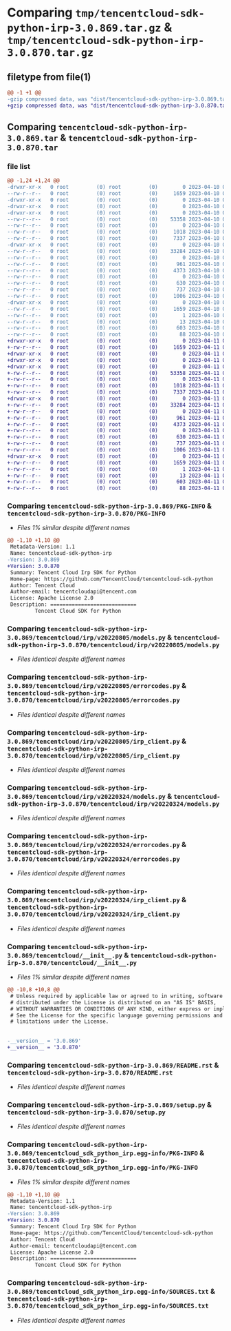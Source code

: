# Comparing `tmp/tencentcloud-sdk-python-irp-3.0.869.tar.gz` & `tmp/tencentcloud-sdk-python-irp-3.0.870.tar.gz`

## filetype from file(1)

```diff
@@ -1 +1 @@
-gzip compressed data, was "dist/tencentcloud-sdk-python-irp-3.0.869.tar", last modified: Mon Apr 10 03:08:10 2023, max compression
+gzip compressed data, was "dist/tencentcloud-sdk-python-irp-3.0.870.tar", last modified: Tue Apr 11 03:41:41 2023, max compression
```

## Comparing `tencentcloud-sdk-python-irp-3.0.869.tar` & `tencentcloud-sdk-python-irp-3.0.870.tar`

### file list

```diff
@@ -1,24 +1,24 @@
-drwxr-xr-x   0 root         (0) root         (0)        0 2023-04-10 03:08:10.000000 tencentcloud-sdk-python-irp-3.0.869/
--rw-r--r--   0 root         (0) root         (0)     1659 2023-04-10 03:08:10.000000 tencentcloud-sdk-python-irp-3.0.869/PKG-INFO
-drwxr-xr-x   0 root         (0) root         (0)        0 2023-04-10 03:08:10.000000 tencentcloud-sdk-python-irp-3.0.869/tencentcloud/
-drwxr-xr-x   0 root         (0) root         (0)        0 2023-04-10 03:08:10.000000 tencentcloud-sdk-python-irp-3.0.869/tencentcloud/irp/
-drwxr-xr-x   0 root         (0) root         (0)        0 2023-04-10 03:08:10.000000 tencentcloud-sdk-python-irp-3.0.869/tencentcloud/irp/v20220805/
--rw-r--r--   0 root         (0) root         (0)    53358 2023-04-10 03:08:10.000000 tencentcloud-sdk-python-irp-3.0.869/tencentcloud/irp/v20220805/models.py
--rw-r--r--   0 root         (0) root         (0)        0 2023-04-10 03:08:10.000000 tencentcloud-sdk-python-irp-3.0.869/tencentcloud/irp/v20220805/__init__.py
--rw-r--r--   0 root         (0) root         (0)     1018 2023-04-10 03:08:10.000000 tencentcloud-sdk-python-irp-3.0.869/tencentcloud/irp/v20220805/errorcodes.py
--rw-r--r--   0 root         (0) root         (0)     7337 2023-04-10 03:08:10.000000 tencentcloud-sdk-python-irp-3.0.869/tencentcloud/irp/v20220805/irp_client.py
-drwxr-xr-x   0 root         (0) root         (0)        0 2023-04-10 03:08:10.000000 tencentcloud-sdk-python-irp-3.0.869/tencentcloud/irp/v20220324/
--rw-r--r--   0 root         (0) root         (0)    33284 2023-04-10 03:08:10.000000 tencentcloud-sdk-python-irp-3.0.869/tencentcloud/irp/v20220324/models.py
--rw-r--r--   0 root         (0) root         (0)        0 2023-04-10 03:08:10.000000 tencentcloud-sdk-python-irp-3.0.869/tencentcloud/irp/v20220324/__init__.py
--rw-r--r--   0 root         (0) root         (0)      961 2023-04-10 03:08:10.000000 tencentcloud-sdk-python-irp-3.0.869/tencentcloud/irp/v20220324/errorcodes.py
--rw-r--r--   0 root         (0) root         (0)     4373 2023-04-10 03:08:10.000000 tencentcloud-sdk-python-irp-3.0.869/tencentcloud/irp/v20220324/irp_client.py
--rw-r--r--   0 root         (0) root         (0)        0 2023-04-10 03:08:10.000000 tencentcloud-sdk-python-irp-3.0.869/tencentcloud/irp/__init__.py
--rw-r--r--   0 root         (0) root         (0)      630 2023-04-10 03:08:10.000000 tencentcloud-sdk-python-irp-3.0.869/tencentcloud/__init__.py
--rw-r--r--   0 root         (0) root         (0)      737 2023-04-10 03:08:10.000000 tencentcloud-sdk-python-irp-3.0.869/README.rst
--rw-r--r--   0 root         (0) root         (0)     1006 2023-04-10 03:08:10.000000 tencentcloud-sdk-python-irp-3.0.869/setup.py
-drwxr-xr-x   0 root         (0) root         (0)        0 2023-04-10 03:08:10.000000 tencentcloud-sdk-python-irp-3.0.869/tencentcloud_sdk_python_irp.egg-info/
--rw-r--r--   0 root         (0) root         (0)     1659 2023-04-10 03:08:10.000000 tencentcloud-sdk-python-irp-3.0.869/tencentcloud_sdk_python_irp.egg-info/PKG-INFO
--rw-r--r--   0 root         (0) root         (0)        1 2023-04-10 03:08:10.000000 tencentcloud-sdk-python-irp-3.0.869/tencentcloud_sdk_python_irp.egg-info/dependency_links.txt
--rw-r--r--   0 root         (0) root         (0)       13 2023-04-10 03:08:10.000000 tencentcloud-sdk-python-irp-3.0.869/tencentcloud_sdk_python_irp.egg-info/top_level.txt
--rw-r--r--   0 root         (0) root         (0)      603 2023-04-10 03:08:10.000000 tencentcloud-sdk-python-irp-3.0.869/tencentcloud_sdk_python_irp.egg-info/SOURCES.txt
--rw-r--r--   0 root         (0) root         (0)       88 2023-04-10 03:08:10.000000 tencentcloud-sdk-python-irp-3.0.869/setup.cfg
+drwxr-xr-x   0 root         (0) root         (0)        0 2023-04-11 03:41:41.000000 tencentcloud-sdk-python-irp-3.0.870/
+-rw-r--r--   0 root         (0) root         (0)     1659 2023-04-11 03:41:41.000000 tencentcloud-sdk-python-irp-3.0.870/PKG-INFO
+drwxr-xr-x   0 root         (0) root         (0)        0 2023-04-11 03:41:41.000000 tencentcloud-sdk-python-irp-3.0.870/tencentcloud/
+drwxr-xr-x   0 root         (0) root         (0)        0 2023-04-11 03:41:41.000000 tencentcloud-sdk-python-irp-3.0.870/tencentcloud/irp/
+drwxr-xr-x   0 root         (0) root         (0)        0 2023-04-11 03:41:41.000000 tencentcloud-sdk-python-irp-3.0.870/tencentcloud/irp/v20220805/
+-rw-r--r--   0 root         (0) root         (0)    53358 2023-04-11 03:41:41.000000 tencentcloud-sdk-python-irp-3.0.870/tencentcloud/irp/v20220805/models.py
+-rw-r--r--   0 root         (0) root         (0)        0 2023-04-11 03:41:41.000000 tencentcloud-sdk-python-irp-3.0.870/tencentcloud/irp/v20220805/__init__.py
+-rw-r--r--   0 root         (0) root         (0)     1018 2023-04-11 03:41:41.000000 tencentcloud-sdk-python-irp-3.0.870/tencentcloud/irp/v20220805/errorcodes.py
+-rw-r--r--   0 root         (0) root         (0)     7337 2023-04-11 03:41:41.000000 tencentcloud-sdk-python-irp-3.0.870/tencentcloud/irp/v20220805/irp_client.py
+drwxr-xr-x   0 root         (0) root         (0)        0 2023-04-11 03:41:41.000000 tencentcloud-sdk-python-irp-3.0.870/tencentcloud/irp/v20220324/
+-rw-r--r--   0 root         (0) root         (0)    33284 2023-04-11 03:41:41.000000 tencentcloud-sdk-python-irp-3.0.870/tencentcloud/irp/v20220324/models.py
+-rw-r--r--   0 root         (0) root         (0)        0 2023-04-11 03:41:41.000000 tencentcloud-sdk-python-irp-3.0.870/tencentcloud/irp/v20220324/__init__.py
+-rw-r--r--   0 root         (0) root         (0)      961 2023-04-11 03:41:41.000000 tencentcloud-sdk-python-irp-3.0.870/tencentcloud/irp/v20220324/errorcodes.py
+-rw-r--r--   0 root         (0) root         (0)     4373 2023-04-11 03:41:41.000000 tencentcloud-sdk-python-irp-3.0.870/tencentcloud/irp/v20220324/irp_client.py
+-rw-r--r--   0 root         (0) root         (0)        0 2023-04-11 03:41:41.000000 tencentcloud-sdk-python-irp-3.0.870/tencentcloud/irp/__init__.py
+-rw-r--r--   0 root         (0) root         (0)      630 2023-04-11 03:41:41.000000 tencentcloud-sdk-python-irp-3.0.870/tencentcloud/__init__.py
+-rw-r--r--   0 root         (0) root         (0)      737 2023-04-11 03:41:41.000000 tencentcloud-sdk-python-irp-3.0.870/README.rst
+-rw-r--r--   0 root         (0) root         (0)     1006 2023-04-11 03:41:41.000000 tencentcloud-sdk-python-irp-3.0.870/setup.py
+drwxr-xr-x   0 root         (0) root         (0)        0 2023-04-11 03:41:41.000000 tencentcloud-sdk-python-irp-3.0.870/tencentcloud_sdk_python_irp.egg-info/
+-rw-r--r--   0 root         (0) root         (0)     1659 2023-04-11 03:41:41.000000 tencentcloud-sdk-python-irp-3.0.870/tencentcloud_sdk_python_irp.egg-info/PKG-INFO
+-rw-r--r--   0 root         (0) root         (0)        1 2023-04-11 03:41:41.000000 tencentcloud-sdk-python-irp-3.0.870/tencentcloud_sdk_python_irp.egg-info/dependency_links.txt
+-rw-r--r--   0 root         (0) root         (0)       13 2023-04-11 03:41:41.000000 tencentcloud-sdk-python-irp-3.0.870/tencentcloud_sdk_python_irp.egg-info/top_level.txt
+-rw-r--r--   0 root         (0) root         (0)      603 2023-04-11 03:41:41.000000 tencentcloud-sdk-python-irp-3.0.870/tencentcloud_sdk_python_irp.egg-info/SOURCES.txt
+-rw-r--r--   0 root         (0) root         (0)       88 2023-04-11 03:41:41.000000 tencentcloud-sdk-python-irp-3.0.870/setup.cfg
```

### Comparing `tencentcloud-sdk-python-irp-3.0.869/PKG-INFO` & `tencentcloud-sdk-python-irp-3.0.870/PKG-INFO`

 * *Files 1% similar despite different names*

```diff
@@ -1,10 +1,10 @@
 Metadata-Version: 1.1
 Name: tencentcloud-sdk-python-irp
-Version: 3.0.869
+Version: 3.0.870
 Summary: Tencent Cloud Irp SDK for Python
 Home-page: https://github.com/TencentCloud/tencentcloud-sdk-python
 Author: Tencent Cloud
 Author-email: tencentcloudapi@tencent.com
 License: Apache License 2.0
 Description: ============================
         Tencent Cloud SDK for Python
```

### Comparing `tencentcloud-sdk-python-irp-3.0.869/tencentcloud/irp/v20220805/models.py` & `tencentcloud-sdk-python-irp-3.0.870/tencentcloud/irp/v20220805/models.py`

 * *Files identical despite different names*

### Comparing `tencentcloud-sdk-python-irp-3.0.869/tencentcloud/irp/v20220805/errorcodes.py` & `tencentcloud-sdk-python-irp-3.0.870/tencentcloud/irp/v20220805/errorcodes.py`

 * *Files identical despite different names*

### Comparing `tencentcloud-sdk-python-irp-3.0.869/tencentcloud/irp/v20220805/irp_client.py` & `tencentcloud-sdk-python-irp-3.0.870/tencentcloud/irp/v20220805/irp_client.py`

 * *Files identical despite different names*

### Comparing `tencentcloud-sdk-python-irp-3.0.869/tencentcloud/irp/v20220324/models.py` & `tencentcloud-sdk-python-irp-3.0.870/tencentcloud/irp/v20220324/models.py`

 * *Files identical despite different names*

### Comparing `tencentcloud-sdk-python-irp-3.0.869/tencentcloud/irp/v20220324/errorcodes.py` & `tencentcloud-sdk-python-irp-3.0.870/tencentcloud/irp/v20220324/errorcodes.py`

 * *Files identical despite different names*

### Comparing `tencentcloud-sdk-python-irp-3.0.869/tencentcloud/irp/v20220324/irp_client.py` & `tencentcloud-sdk-python-irp-3.0.870/tencentcloud/irp/v20220324/irp_client.py`

 * *Files identical despite different names*

### Comparing `tencentcloud-sdk-python-irp-3.0.869/tencentcloud/__init__.py` & `tencentcloud-sdk-python-irp-3.0.870/tencentcloud/__init__.py`

 * *Files 1% similar despite different names*

```diff
@@ -10,8 +10,8 @@
 # Unless required by applicable law or agreed to in writing, software
 # distributed under the License is distributed on an "AS IS" BASIS,
 # WITHOUT WARRANTIES OR CONDITIONS OF ANY KIND, either express or implied.
 # See the License for the specific language governing permissions and
 # limitations under the License.
 
 
-__version__ = '3.0.869'
+__version__ = '3.0.870'
```

### Comparing `tencentcloud-sdk-python-irp-3.0.869/README.rst` & `tencentcloud-sdk-python-irp-3.0.870/README.rst`

 * *Files identical despite different names*

### Comparing `tencentcloud-sdk-python-irp-3.0.869/setup.py` & `tencentcloud-sdk-python-irp-3.0.870/setup.py`

 * *Files identical despite different names*

### Comparing `tencentcloud-sdk-python-irp-3.0.869/tencentcloud_sdk_python_irp.egg-info/PKG-INFO` & `tencentcloud-sdk-python-irp-3.0.870/tencentcloud_sdk_python_irp.egg-info/PKG-INFO`

 * *Files 1% similar despite different names*

```diff
@@ -1,10 +1,10 @@
 Metadata-Version: 1.1
 Name: tencentcloud-sdk-python-irp
-Version: 3.0.869
+Version: 3.0.870
 Summary: Tencent Cloud Irp SDK for Python
 Home-page: https://github.com/TencentCloud/tencentcloud-sdk-python
 Author: Tencent Cloud
 Author-email: tencentcloudapi@tencent.com
 License: Apache License 2.0
 Description: ============================
         Tencent Cloud SDK for Python
```

### Comparing `tencentcloud-sdk-python-irp-3.0.869/tencentcloud_sdk_python_irp.egg-info/SOURCES.txt` & `tencentcloud-sdk-python-irp-3.0.870/tencentcloud_sdk_python_irp.egg-info/SOURCES.txt`

 * *Files identical despite different names*

